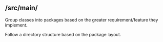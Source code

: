 ## /src/main/

Group classes into packages based on the greater requirement/feature they implement.

Follow a directory structure based on the package layout.

